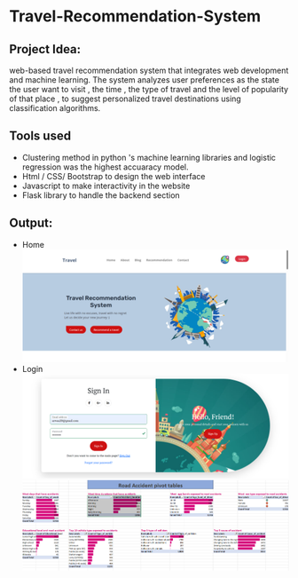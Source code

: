 # Travel-Recommendation-System
 ## Project Idea:
 web-based travel recommendation system that integrates web development and machine learning. The system analyzes user preferences as the state the user want to visit , the time , the type of travel and the level of popularity of that place , to suggest personalized travel destinations using classification algorithms.
 ## Tools used
 - Clustering method in python 's machine learning libraries and logistic regression was the highest accuaracy model.
 - Html / CSS/ Bootstrap to design the web interface
 - Javascript to make interactivity in the website
 - Flask library to handle the backend section
## Output: 
- Home
![Alt text](https://github.com/Arwa988/Travel-Recommendation-System/blob/main/images/home.png)
- Login
![Alt text](https://github.com/Arwa988/Travel-Recommendation-System/blob/main/images/login.png)
![Alt text](https://github.com/Arwa988/Road-Accident-analysis-Excel-/blob/main/images/pivot%20tables.png)
